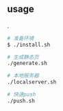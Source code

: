 ## usage

.

```bash
# 准备环境
$ ./install.sh

# 生成静态页
./generate.sh

# 本地服务器
./localserver.sh

# 快速push
./push.sh

```

